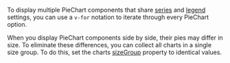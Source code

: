 To display multiple PieChart components that share [series](/Documentation/ApiReference/UI_Components/dxPieChart/Configuration/series/) and [legend](/Documentation/ApiReference/UI_Components/dxPieChart/Configuration/legend/) settings, you can use a `v-for` notation to iterate through every PieChart option.

When you display PieChart components side by side, their pies may differ in size. To eliminate these differences, you can collect all charts in a single size group. To do this, set the charts [sizeGroup](/Documentation/ApiReference/UI_Components/dxPieChart/Configuration/#sizeGroup) property to identical values.